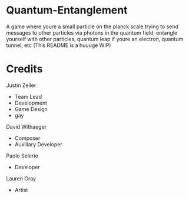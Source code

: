 # Quantum-Entanglement

A game where youre a small particle on the planck scale trying to send messages to other particles via photons in the quantum field, entangle yourself with other particles, quantum leap if youre an electron, quantum tunnel, etc (This README is a huuuge WIP)

# Credits

Justin Zeller
- Team Lead
- Development
- Game Design
- gay

David Withaeger
- Composer
- Auxillary Developer

Paolo Selerio
- Developer

Lauren Gray
- Artist
